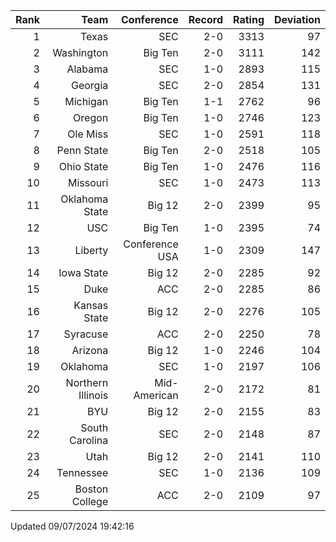 | Rank  | Team                 | Conference           | Record   | Rating | Deviation |
| ---:  | ---:                 | ---:                 | ---:     | ---:   | ---:      |
| 1     | Texas                | SEC                  | 2-0      | 3313   | 97        |
| 2     | Washington           | Big Ten              | 2-0      | 3111   | 142       |
| 3     | Alabama              | SEC                  | 1-0      | 2893   | 115       |
| 4     | Georgia              | SEC                  | 2-0      | 2854   | 131       |
| 5     | Michigan             | Big Ten              | 1-1      | 2762   | 96        |
| 6     | Oregon               | Big Ten              | 1-0      | 2746   | 123       |
| 7     | Ole Miss             | SEC                  | 1-0      | 2591   | 118       |
| 8     | Penn State           | Big Ten              | 2-0      | 2518   | 105       |
| 9     | Ohio State           | Big Ten              | 1-0      | 2476   | 116       |
| 10    | Missouri             | SEC                  | 1-0      | 2473   | 113       |
| 11    | Oklahoma State       | Big 12               | 2-0      | 2399   | 95        |
| 12    | USC                  | Big Ten              | 1-0      | 2395   | 74        |
| 13    | Liberty              | Conference USA       | 1-0      | 2309   | 147       |
| 14    | Iowa State           | Big 12               | 2-0      | 2285   | 92        |
| 15    | Duke                 | ACC                  | 2-0      | 2285   | 86        |
| 16    | Kansas State         | Big 12               | 2-0      | 2276   | 105       |
| 17    | Syracuse             | ACC                  | 2-0      | 2250   | 78        |
| 18    | Arizona              | Big 12               | 1-0      | 2246   | 104       |
| 19    | Oklahoma             | SEC                  | 1-0      | 2197   | 106       |
| 20    | Northern Illinois    | Mid-American         | 2-0      | 2172   | 81        |
| 21    | BYU                  | Big 12               | 2-0      | 2155   | 83        |
| 22    | South Carolina       | SEC                  | 2-0      | 2148   | 87        |
| 23    | Utah                 | Big 12               | 2-0      | 2141   | 110       |
| 24    | Tennessee            | SEC                  | 1-0      | 2136   | 109       |
| 25    | Boston College       | ACC                  | 2-0      | 2109   | 97        |

Updated 09/07/2024 19:42:16

